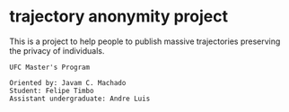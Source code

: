 # trajectory anonymity project

This is a project to help people to publish massive trajectories preserving the privacy of individuals.

```
UFC Master's Program 

Oriented by: Javam C. Machado
Student: Felipe Timbo
Assistant undergraduate: Andre Luis
```


